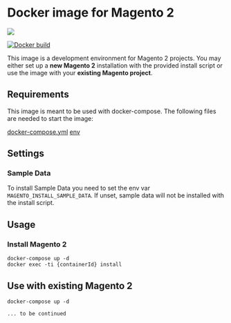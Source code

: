 # Docker image for Magento 2

[![](https://images.microbadger.com/badges/image/netzkollektivgmbh/docker-magento2.svg)](https://microbadger.com/images/netzkollektivgmbh/docker-magento2)

[![Docker build](http://dockeri.co/image/netzkollektivgmbh/docker-magento2)](https://hub.docker.com/r/netzkollektivgmbh/docker-magento2/)

This image is a development environment for Magento 2 projects. You may either set up a **new Magento 2** installation with the provided install script or use the image with your **existing Magento project**.

## Requirements

This image is meant to be used with docker-compose. The following files are needed to start the image:

[docker-compose.yml](docker-compose.yml)
[env](env)

## Settings

### Sample Data

To install Sample Data you need to set the env var `MAGENTO_INSTALL_SAMPLE_DATA`. 
If unset, sample data will not be installed with the install script.

## Usage

### Install Magento 2

```
docker-compose up -d
docker exec -ti {containerId} install
```

## Use with existing Magento 2

```
docker-compose up -d

... to be continued
```
